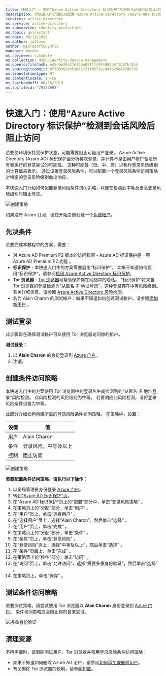 ```yaml
---
title: 快速入门 - 使用“Azure Active Directory 标识保护”检测到会话风险后阻止访问 | Microsoft Docs
description: 本快速入门介绍如何配置 Azure Active Directory (Azure AD) 标识保护登录风险条件访问策略，以基于会话风险阻止登录。
services: active-directory
ms.service: active-directory
ms.subservice: identity-protection
ms.topic: quickstart
ms.date: 09/13/2018
ms.author: joflore
author: MicrosoftGuyJFlo
manager: daveba
ms.reviewer: sahandle
ms.collection: M365-identity-device-management
ms.openlocfilehash: ed5e5e26a27e13ba09ffcc97e0b2b0f1b37bc8bd
ms.sourcegitcommit: 07700392dd52071f31f0571ec847925e467d6795
ms.translationtype: HT
ms.contentlocale: zh-CN
ms.lasthandoff: 08/28/2019
ms.locfileid: "70127698"
---
```

# <a name="quickstart-block-access-when-a-session-risk-is-detected-with-azure-active-directory-identity-protection"></a>快速入门：使用“Azure Active Directory 标识保护”检测到会话风险后阻止访问  

若要使环境保持受保护状态，可能需要阻止可疑用户登录。 Azure Active Directory (Azure AD) 标识保护会分析每次登录，并计算不是由用户帐户合法所有者执行的登录尝试的可能性。 这种可能性（低、中、高）以称作登录风险级别的计算值来表示。 通过设置登录风险条件，可以配置一个登录风险条件访问策略对特定的登录风险级别做出响应。 

本快速入门介绍如何配置登录风险条件访问策略，以便在检测到中等及更高登录风险级别时阻止登录。 

![创建策略](./media/quickstart-sign-in-risk-policy/1004.png)

如果没有 Azure 订阅，请在开始之前创建一个[免费帐户](https://azure.microsoft.com/free/?WT.mc_id=A261C142F)。

## <a name="prerequisites"></a>先决条件 

若要完成本教程中的方案，需要：

- 对 Azure AD Premium P2 版本的访问权限 - Azure AD 标识保护是一项 Azure AD Premium P2 功能  。 
- **标识保护** - 本快速入门中的方案需要启用“标识保护”。 如果不知道如何启用“标识保护”，请参阅[启用 Azure Active Directory 标识保护](../identity-protection/enable.md)。
- **Tor 浏览器** - [Tor 浏览器](https://www.torproject.org/projects/torbrowser.html.en)可帮助保护你在网络中的隐私。 “标识保护”将来自 Tor 浏览器的登录检测为“从匿名 IP 地址登录”，这种登录存在中等风险级别。  有关详细信息，请参阅 [Azure Active Directory 风险检测](../reports-monitoring/concept-risk-events.md)。  
- 名为 Alain Charon 的测试帐户：如果不知道如何创建测试帐户，请参阅[添加新用户](../fundamentals/add-users-azure-active-directory.md#add-a-new-user)  。

## <a name="test-your-sign-in"></a>测试登录 

此步骤旨在确保测试帐户可以使用 Tor 浏览器访问你的租户。

**测试登录：**

1. 以 **Alain Charon** 的身份登录到 [Azure 门户](https://portal.azure.com)。
2. 注销。 

## <a name="create-your-conditional-access-policy"></a>创建条件访问策略 

本快速入门中的方案使用 Tor 浏览器中的登录名生成检测到的“从匿名 IP 地址登录”风险检测。  此风险检测的风险级别为中等。 若要响应此风险检测，请将登录风险条件设置为中等。 

此部分介绍如何创建所需的登录风险条件访问策略。 在策略中，设置：

|设置 |值|
|---     | --- |
| 用户  | Alain Charon  |
| 条件 | 登录风险，中等及以上 |
| 控制 | 阻止访问 |

![创建策略](./media/quickstart-sign-in-risk-policy/201.png)

**若要配置条件访问策略，请执行以下操作：**

1. 以全局管理员身份登录 [Azure 门户](https://portal.azure.com)。
2. 转到[“Azure AD 标识保护”页](https://portal.azure.com/#blade/Microsoft_AAD_ProtectionCenter/IdentitySecurityDashboardMenuBlade/Overview)。
3. 在“Azure AD 标识保护”页上的“配置”部分中，单击“登录风险策略”    。
4. 在策略页上的“分配”部分，单击“用户”   。
5. 在“用户”页上，单击“选择用户”   。
6. 在“选择用户”页上，选择“Alain Charon”，然后单击“选择”    。
7. 在“用户”页上，单击“完成”   。 
8. 在策略页上的“分配”部分，单击“条件”   。
9. 在“条件”页上，单击“登录风险”   。
10. 在“登录风险”页上，选择“中等及以上”，然后单击“选择”    。 
11. 在“条件”页面上，单击“完成”   。
12. 在策略页上的“控件”部分，单击“访问”   。
13. 在“访问”页上，单击“允许访问”，选择“需要多重身份验证”，然后单击“选择”     。
14. 在策略页上，单击“保存”  。  

## <a name="test-your-conditional-access-policy"></a>测试条件访问策略

若要测试策略，请尝试使用 Tor 浏览器以 **Alan Charon** 身份登录到 [Azure 门户](https://portal.azure.com)。 条件访问策略应会阻止你的登录尝试。

![多重身份验证](./media/quickstart-sign-in-risk-policy/203.png)


## <a name="clean-up-resources"></a>清理资源

不再需要时，请删除测试用户、Tor 浏览器并禁用登录风险条件访问策略：

- 如果不知道如何删除 Azure AD 用户，请参阅[如何添加或删除用户](../fundamentals/add-users-azure-active-directory.md#delete-a-user)。
- 有关删除 Tor 浏览器的说明，请参阅[卸载](https://tb-manual.torproject.org/uninstalling/)。
